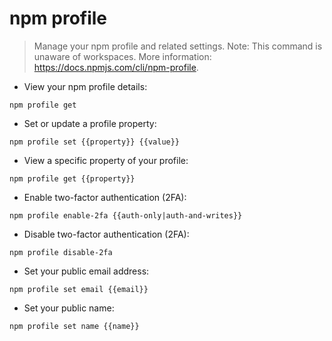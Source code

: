 # npm profile

> Manage your npm profile and related settings.
> Note: This command is unaware of workspaces.
> More information: <https://docs.npmjs.com/cli/npm-profile>.

- View your npm profile details:

`npm profile get`

- Set or update a profile property:

`npm profile set {{property}} {{value}}`

- View a specific property of your profile:

`npm profile get {{property}}`

- Enable two-factor authentication (2FA):

`npm profile enable-2fa {{auth-only|auth-and-writes}}`

- Disable two-factor authentication (2FA):

`npm profile disable-2fa`

- Set your public email address:

`npm profile set email {{email}}`

- Set your public name:

`npm profile set name {{name}}`
